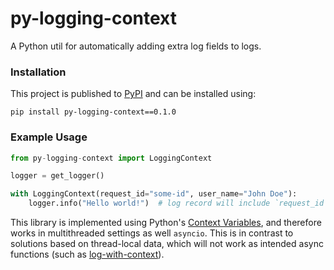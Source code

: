 # py-logging-context

A Python util for automatically adding extra log fields to logs.

### Installation

This project is published to [PyPI](https://pypi.org/project/py-logging-context/0.1.0/) and can be installed using:

`pip install py-logging-context==0.1.0`

### Example Usage

```python
from py-logging-context import LoggingContext

logger = get_logger()

with LoggingContext(request_id="some-id", user_name="John Doe"):
    logger.info("Hello world!")  # log record will include `request_id` and `user_name` fields
```

This library is implemented using Python's [Context Variables](https://docs.python.org/3/library/contextvars.html), and
therefore works in multithreaded settings as well `asyncio`. This is in contrast to solutions based on
thread-local data, which will not work as intended async functions (such as
[log-with-context](https://github.com/neocrym/log-with-context/tree/main)).

